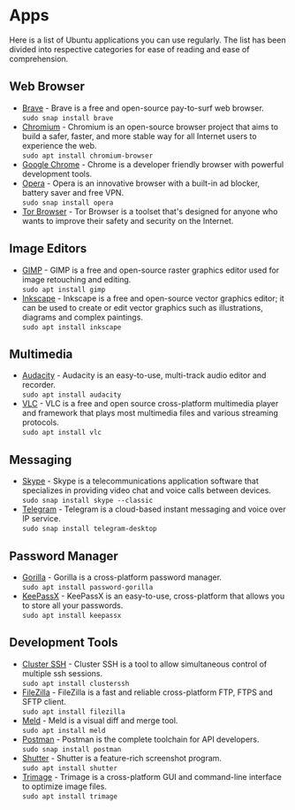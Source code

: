 # Apps

Here is a list of Ubuntu applications you can use regularly. The list has
been divided into respective categories for ease of reading and ease of
comprehension.

## Web Browser

* [Brave](https://brave.com/) - Brave is a free and open-source pay-to-surf
  web browser.  
  `sudo snap install brave`
* [Chromium](https://www.chromium.org/Home) - Chromium is an open-source
  browser project that aims to build a safer, faster, and more stable way
  for all Internet users to experience the web.  
  `sudo apt install chromium-browser`
* [Google Chrome](https://www.google.com/intl/en/chrome/) - Chrome is a
  developer friendly browser with powerful development tools.
* [Opera](https://www.opera.com/) - Opera is an innovative browser with a
  built-in ad blocker, battery saver and free VPN.  
  `sudo snap install opera`
* [Tor Browser](https://www.torproject.org/) - Tor Browser is a toolset
  that's designed for anyone who wants to improve their safety and security
  on the Internet.

## Image Editors

* [GIMP](https://www.gimp.org/) - GIMP is a free and open-source raster
  graphics editor used for image retouching and editing.  
  `sudo apt install gimp`
* [Inkscape](https://inkscape.org) - Inkscape is a free and open-source
  vector graphics editor; it can be used to create or edit vector graphics
  such as illustrations, diagrams and complex paintings.  
  `sudo apt install inkscape`

## Multimedia

* [Audacity](https://www.audacityteam.org/) - Audacity is an easy-to-use,
  multi-track audio editor and recorder.  
  `sudo apt install audacity`
* [VLC](https://www.videolan.org/) - VLC is a free and open source
  cross-platform multimedia player and framework that plays most multimedia
  files and various streaming protocols.  
  `sudo apt install vlc`

## Messaging

* [Skype](https://www.skype.com/en/) - Skype is a telecommunications
  application software that specializes in providing video chat and voice
  calls between devices.  
  `sudo snap install skype --classic`
* [Telegram](https://telegram.org/) - Telegram is a cloud-based instant
  messaging and voice over IP service.  
  `sudo snap install telegram-desktop`

## Password Manager

* [Gorilla](https://github.com/zdia/gorilla) - Gorilla is a cross-platform
  password manager.  
  `sudo apt install password-gorilla`
* [KeePassX](https://www.keepassx.org/) - KeePassX is an easy-to-use,
  cross-platform that allows you to store all your passwords.  
  `sudo apt install keepassx`

## Development Tools

* [Cluster SSH](https://sourceforge.net/projects/clusterssh/) - Cluster SSH
  is a tool to allow simultaneous control of multiple ssh sessions.  
  `sudo apt install clusterssh`
* [FileZilla](https://filezilla-project.org/) - FileZilla is a fast and
  reliable cross-platform FTP, FTPS and SFTP client.  
  `sudo apt install filezilla`
* [Meld](http://meldmerge.org/) - Meld is a visual diff and merge tool.  
  `sudo apt install meld`
* [Postman](https://www.getpostman.com/) - Postman is the complete toolchain
  for API developers.  
  `sudo snap install postman`
* [Shutter](http://shutter-project.org/) - Shutter is a feature-rich
  screenshot program.  
  `sudo apt install shutter`
* [Trimage](https://trimage.org/) - Trimage is a cross-platform GUI and
  command-line interface to optimize image files.  
  `sudo apt install trimage`
